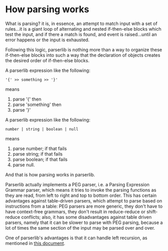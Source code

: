 # How parsing works

What is parsing? it is, in essence, an attempt to match input with a set of rules...it is a giant loop of alternating and nested if-then-else blocks which test the input, and if there a match is found, and event is raised...until an error happens or the input is exhausted.

Following this logic, parserlib is nothing more than a way to organize these if-then-else blocks into such a way that the declaration of objects creates the desired order of if-then-else blocks.

A parserlib expression like the following:

	'{' >> something >> '}'

means 

1. parse '{' then
2. parse 'something' then
3. parse '}'

A parserlib expression like the following:

	number | string | boolean | null

means

1. parse number; if that fails
2. parse string; if that fails
3. parse boolean; if that fails
4. parse null.

And that is how parsing works in parserlib.

Parserlib actually implements a PEG parser, i.e. a Parsing Expression Grammar parser, which means it tries to invoke the parsing functions as they are read, from left to right and top to bottom order. This has certain advantages against table-driven parsers, which attempt to parse based on instructions from a table: PEG parsers are more generic, they don't have to have context-free grammars, they don't result in reduce-reduce or shift-reduce conflicts; also, it has some disadvantages against table driven parsers, namely that it can be slower to parse with PEG parsing, because a lot of times the same section of the input may be parsed over and over.

One of parserlib's advantages is that it can handle left recursion, as mentioned in [this document](file://how_left_recursion_is_handled.md "how left recursion is handled"). 
